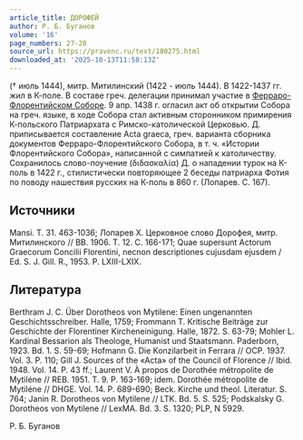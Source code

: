 ```yaml
---
article_title: ДОРОФЕЙ
author: Р. Б. Буганов
volume: '16'
page_numbers: 27-28
source_url: https://pravenc.ru/text/180275.html
downloaded_at: '2025-10-13T11:58:13Z'
---
```


(† июль 1444), митр. Митилинский (1422 - июль 1444). В 1422-1437 гг. жил в К-поле. В составе греч. делегации принимал участие в [Ферраро-Флорентийском Соборе](<https://pravenc.ru/text/Ферраро-Флорентийском Соборе.html>). 9 апр. 1438 г. огласил акт об открытии Собора на греч. языке, в ходе Собора стал активным сторонником примирения К-польского Патриархата с Римско-католической Церковью. Д. приписывается составление Acta graeca, греч. варианта сборника документов Ферраро-Флорентийского Собора, в т. ч. «Истории Флорентийского Собора», написанной с симпатией к католичеству. Сохранилось слово-поучение (διδασκαλία) Д. о нападении турок на К-поль в 1422 г., стилистически повторяющее 2 беседы патриарха Фотия по поводу нашествия русских на К-поль в 860 г. (Лопарев. С. 167).

## Источники

Mansi. T. 31. 463-1036; Лопарев Х. Церковное слово Дорофея, митр. Митилинского // ВВ. 1906. Т. 12. С. 166-171; Quae supersunt Actorum Graecorum Concilii Florentini, necnon descriptiones cujusdam ejusdem / Ed. S. J. Gill. R., 1953. P. LXIII-LXIX.

## Литература

Berthram J. C. Über Dorotheos von Mytilene: Einen ungenannten Geschichtsschreiber. Halle, 1759; Frommann T. Kritische Beiträge zur Geschichte der Florentiner Kircheneinigung. Halle, 1872. S. 63-79; Mohler L. Kardinal Bessarion als Theologe, Humanist und Staatsmann. Paderborn, 1923. Bd. 1. S. 59-69; Hofmann G. Die Konzilarbeit in Ferrara // OCP. 1937. Vol. 3. P. 110; Gill J. Sources of the «Acta» of the Council of Florence // Ibid. 1948. Vol. 14. P. 43 ff.; Laurent V. À propos de Dorothée métropolite de Mytiléne // REB. 1951. T. 9. P. 163-169; idem. Dorothée métropolite de Mytiléne // DHGE. Vol. 14. P. 689-690; Beck. Kirche und theol. Literatur. S. 764; Janin R. Dorotheos von Mytilene // LTK. Bd. 5. S. 525; Podskalsky G. Dorotheos von Mytilene // LexMA. Bd. 3. S. 1320; PLP, N 5929.

Р. Б. Буганов
